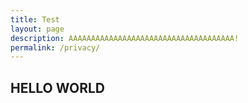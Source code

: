 ```yaml
---
title: Test
layout: page
description: AAAAAAAAAAAAAAAAAAAAAAAAAAAAAAAAAAAAA!
permalink: /privacy/
---
```

## HELLO WORLD
